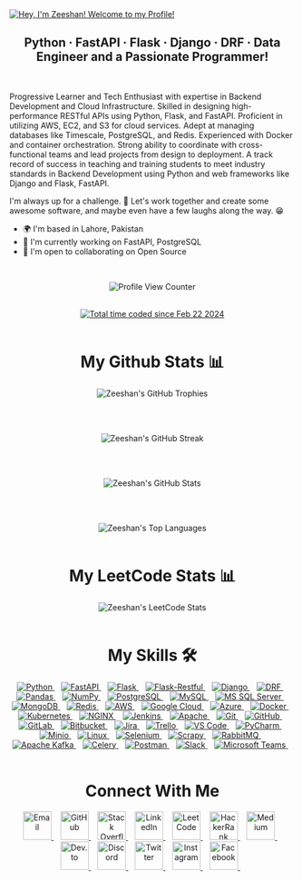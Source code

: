 <!--Typing-Title-->

<a href="https://git.io/typing-svg">
  <img src="https://readme-typing-svg.demolab.com?font=Operator+Mono&size=37&duration=2800&pause=2000&color=FAFAFA&center=true&vCenter=true&width=940&height=50&lines=Hey%2C+I'm+Zeeshan!+Welcome+to+my+Profile!" alt="Hey, I'm Zeeshan! Welcome to my Profile!" />
</a>

<!--Title-->

<h2 align="center"> Python · FastAPI · Flask · Django · DRF · Data Engineer and a Passionate Programmer! </h2>

<br>

<!--About-->

Progressive Learner and Tech Enthusiast with expertise in Backend Development and Cloud Infrastructure. Skilled in designing high-performance RESTful APIs using Python, Flask, and FastAPI. Proficient in utilizing AWS, EC2, and S3 for cloud services. Adept at managing databases like Timescale, PostgreSQL, and Redis. Experienced with Docker and container orchestration. Strong ability to coordinate with cross-functional teams and lead projects from design to deployment. A track record of success in teaching and training students to meet industry standards in Backend Development using Python and web frameworks like Django and Flask, FastAPI.

I'm always up for a challenge. 🚀 Let's work together and create some awesome software, and maybe even have a few laughs along the way. 😁

* 🌍    I'm based in Lahore, Pakistan
* 🚀    I'm currently working on FastAPI, PostgreSQL
* 🤝    I'm open to collaborating on Open Source

<br>

<!--Github-Profile-Views-->

<p align="center">
  <img src="https://komarev.com/ghpvc/?username=zeeshanravian1&color=0079fa&style=flat-square&label=PROFILE+VIEWS" alt="Profile View Counter" />
</p>

<br>

<!--Wakatime-Stats-->

<div align="center">
  <a href="https://wakatime.com/@018dd1b2-9616-44ce-9ff5-70a08393b040"><img src="https://wakatime.com/badge/user/018dd1b2-9616-44ce-9ff5-70a08393b040.svg" alt="Total time coded since Feb 22 2024" /></a>
</div>

<br>

<!--GitHub-Stats-->

<div align="center">
  <h1> <strong> My Github Stats 📊 </strong> </h1>

  <!--GitHub-Trophies-->
  <img src="https://github-profile-trophy.vercel.app/?username=zeeshanravian1&theme=darkhub&no-frame=true&no-bg=true&row=1" align="middle" alt="Zeeshan's GitHub Trophies" />

  <br> <br>

  <!--GitHub-Streak-->
  <img src="https://github-readme-streak-stats.herokuapp.com/?user=zeeshanravian1&theme=transparent" align="middle" alt="Zeeshan's GitHub Streak" />

  <br> <br>

  <!--GitHub-Stats-->
  <img src="https://github-readme-stats.vercel.app/api?username=zeeshanravian1&show_icons=true&theme=transparent&count_private=true" align="middle" alt="Zeeshan's GitHub Stats" />

  <br> <br>

  <!--GitHub-Top-Languages-->
  <img src="https://github-readme-stats.vercel.app/api/top-langs/?username=zeeshanravian1&layout=donut&theme=transparent" align="middle" alt="Zeeshan's Top Languages" />
</div>

<br>

<!--Leetcode-Stats-->

<div align="center">
  <h1> <strong> My LeetCode Stats 📊 </strong> </h1>

  <img src="https://leetcard.jacoblin.cool/zeeshanravian1/?ext=heatmap?theme=nord" align="middle" alt="Zeeshan's LeetCode Stats" />
</div>

<br>

<!--Skills-->

<div align="center">
  <h1> <strong> My Skills 🛠️ </strong> </h1>
  <!--Python-->
  <a href="https://www.python.org/" target="_blank" rel="noreferrer">
    <img src="https://img.shields.io/badge/Python-3776AB?style=for-the-badge&logo=python&logoColor=white" alt="Python" />
  </a>&nbsp;&nbsp;
  <!--FastAPI-->
  <a href="https://fastapi.tiangolo.com/" target="_blank" rel="noreferrer">
    <img src="https://img.shields.io/badge/FastAPI-009688?style=for-the-badge&logo=fastapi&logoColor=white" alt="FastAPI" />
  </a>&nbsp;&nbsp;
  <!--Flask-->
  <a href="https://flask.palletsprojects.com/en/2.0.x/" target="_blank" rel="noreferrer">
    <img src="https://img.shields.io/badge/Flask-000000?style=for-the-badge&logo=flask&logoColor=white" alt="Flask" />
  </a>&nbsp;&nbsp;
  <!--Flask-Restful-->
  <a href="https://flask-restful.readthedocs.io/en/latest/" target="_blank" rel="noreferrer">
    <img src="https://img.shields.io/badge/Flask%20Restful-000000?style=for-the-badge&logo=flask&logoColor=white" alt="Flask-Restful" />
  </a>&nbsp;&nbsp;
  <!--Django-->
  <a href="https://www.djangoproject.com/" target="_blank" rel="noreferrer">
    <img src="https://img.shields.io/badge/Django-092E20?style=for-the-badge&logo=django&logoColor=white" alt="Django" />
  </a>&nbsp;&nbsp;
  <!--Django-Rest-Framework-->
  <a href="https://www.django-rest-framework.org/" target="_blank" rel="noreferrer">
    <img src="https://img.shields.io/badge/Django%20Rest%20Framework-092E20?style=for-the-badge&logo=django&logoColor=white" alt="DRF" />
  </a>&nbsp;&nbsp;
  <!--Pandas-->
  <a href="https://pandas.pydata.org/" target="_blank" rel="noreferrer">
    <img src="https://img.shields.io/badge/Pandas-150458?style=for-the-badge&logo=pandas&logoColor=white" alt="Pandas" />
  </a>&nbsp;&nbsp;
  <!--NumPy-->
  <a href="https://numpy.org/" target="_blank" rel="noreferrer">
    <img src="https://img.shields.io/badge/NumPy-013243?style=for-the-badge&logo=numpy&logoColor=white" alt="NumPy" />
  </a>&nbsp;&nbsp;
  <!--PostgreSQL-->
  <a href="https://www.postgresql.org/" target="_blank" rel="noreferrer">
    <img src="https://img.shields.io/badge/PostgreSQL-336791?style=for-the-badge&logo=postgresql&logoColor=white" alt="PostgreSQL" />
  </a>&nbsp;&nbsp;
  <!--MySQL-->
  <a href="https://www.mysql.com/" target="_blank" rel="noreferrer">
    <img src="https://img.shields.io/badge/MySQL-4479A1?style=for-the-badge&logo=mysql&logoColor=white" alt="MySQL" />
  </a>&nbsp;&nbsp;
  <!--MS SQL Server-->
  <a href="https://www.microsoft.com/en-us/sql-server" target="_blank" rel="noreferrer">
    <img src="https://img.shields.io/badge/Microsoft%20SQL%20Server-CC2927?style=for-the-badge&logo=microsoftsqlserver&logoColor=white" alt="MS SQL Server" />
  </a>&nbsp;&nbsp;
  <!--MongoDB-->
  <a href="https://www.mongodb.com/" target="_blank" rel="noreferrer">
    <img src="https://img.shields.io/badge/MongoDB-47A248?style=for-the-badge&logo=mongodb&logoColor=white" alt="MongoDB" />
  </a>&nbsp;&nbsp;
  <!--Redis-->
  <a href="https://redis.io/" target="_blank" rel="noreferrer">
    <img src="https://img.shields.io/badge/Redis-DC382D?style=for-the-badge&logo=redis&logoColor=white" alt="Redis" />
  </a>&nbsp;&nbsp;
  <!--AWS-->
  <a href="https://aws.amazon.com/" target="_blank" rel="noreferrer">
    <img src="https://img.shields.io/badge/Amazon%20AWS-232F3E?style=for-the-badge&logo=amazonaws&logoColor=white" alt="AWS" />
  </a>&nbsp;&nbsp;
  <!--Google Cloud-->
  <a href="https://cloud.google.com/" target="_blank" rel="noreferrer">
    <img src="https://img.shields.io/badge/Google%20Cloud-4285F4?style=for-the-badge&logo=googlecloud&logoColor=white" alt="Google Cloud" />
  </a>&nbsp;&nbsp;
  <!--Azure-->
  <a href="https://azure.microsoft.com/" target="_blank" rel="noreferrer">
    <img src="https://img.shields.io/badge/Microsoft%20Azure-0089D6?style=for-the-badge&logo=microsoftazure&logoColor=white" alt="Azure" />
  </a>&nbsp;&nbsp;
  <!--Docker-->
  <a href="https://www.docker.com/" target="_blank" rel="noreferrer">
    <img src="https://img.shields.io/badge/Docker-2496ED?style=for-the-badge&logo=docker&logoColor=white" alt="Docker" />
  </a>&nbsp;&nbsp;
  <!--Kubernetes-->
  <a href="https://kubernetes.io/" target="_blank" rel="noreferrer">
    <img src="https://img.shields.io/badge/Kubernetes-326CE5?style=for-the-badge&logo=kubernetes&logoColor=white" alt="Kubernetes" />
  </a>&nbsp;&nbsp;
  <!--NGINX-->
  <a href="https://www.nginx.com/" target="_blank" rel="noreferrer">
    <img src="https://img.shields.io/badge/NGINX-269539?style=for-the-badge&logo=nginx&logoColor=white" alt="NGINX" />
  </a>&nbsp;&nbsp;
  <!--Jenkins-->
  <a href="https://www.jenkins.io/" target="_blank" rel="noreferrer">
    <img src="https://img.shields.io/badge/Jenkins-D24939?style=for-the-badge&logo=jenkins&logoColor=white" alt="Jenkins" />
  </a>&nbsp;&nbsp;
  <!--Apache-->
  <a href="https://www.apache.org/" target="_blank" rel="noreferrer">
    <img src="https://img.shields.io/badge/Apache-D22128?style=for-the-badge&logo=apache&logoColor=white" alt="Apache" />
  </a>&nbsp;&nbsp;
  <!--Git-->
  <a href="https://git-scm.com/" target="_blank" rel="noreferrer">
    <img src="https://img.shields.io/badge/Git-F05032?style=for-the-badge&logo=git&logoColor=white" alt="Git" />
  </a>&nbsp;&nbsp;
  <!--GitHub-->
  <a href="http://www.github.com/" target="_blank" rel="noreferrer">
    <img src="https://img.shields.io/badge/GitHub-181717?style=for-the-badge&logo=github&logoColor=white" alt="GitHub" />
  </a>&nbsp;&nbsp;
  <!--GitLab-->
  <a href="https://about.gitlab.com/" target="_blank" rel="noreferrer">
    <img src="https://img.shields.io/badge/GitLab-FCA121?style=for-the-badge&logo=gitlab&logoColor=white" alt="GitLab" />
  </a>&nbsp;&nbsp;
  <!--Bitbucket-->
  <a href="https://bitbucket.org/" target="_blank" rel="noreferrer">
    <img src="https://img.shields.io/badge/Bitbucket-0052CC?style=for-the-badge&logo=bitbucket&logoColor=white" alt="Bitbucket" />
  </a>&nbsp;&nbsp;
  <!--Jira-->
  <a href="https://www.atlassian.com/software/jira" target="_blank" rel="noreferrer">
    <img src="https://img.shields.io/badge/Jira-0052CC?style=for-the-badge&logo=jira&logoColor=white" alt="Jira" />
  </a>&nbsp;&nbsp;
  <!--Trello-->
  <a href="https://trello.com/" target="_blank" rel="noreferrer">
    <img src="https://img.shields.io/badge/Trello-0079BF?style=for-the-badge&logo=trello&logoColor=white" alt="Trello" />
  </a>&nbsp;&nbsp;
  <!--VS Code-->
  <a href="https://code.visualstudio.com/" target="_blank" rel="noreferrer">
    <img src="https://img.shields.io/badge/VS%20Code-007ACC?style=for-the-badge&logo=visualstudiocode&logoColor=white" alt="VS Code" />
  </a>&nbsp;&nbsp;
  <!--PyCharm-->
  <a href="https://www.jetbrains.com/pycharm/" target="_blank" rel="noreferrer">
    <img src="https://img.shields.io/badge/PyCharm-000000?style=for-the-badge&logo=pycharm&logoColor=white" alt="PyCharm" />
  </a>&nbsp;&nbsp;
  <!--Minio-->
  <a href="https://min.io/" target="_blank" rel="noreferrer">
    <img src="https://img.shields.io/badge/Minio-00C7B7?style=for-the-badge&logo=minio&logoColor=white" alt="Minio" />
  </a>&nbsp;&nbsp;
  <!--Linux-->
  <a href="https://www.linux.org/" target="_blank" rel="noreferrer">
    <img src="https://img.shields.io/badge/Linux-FCC624?style=for-the-badge&logo=linux&logoColor=black" alt="Linux" />
  </a>&nbsp;&nbsp;
  <!--Selenium-->
  <a href="https://www.selenium.dev/" target="_blank" rel="noreferrer">
    <img src="https://img.shields.io/badge/Selenium-43B02A?style=for-the-badge&logo=selenium&logoColor=white" alt="Selenium" />
  </a>&nbsp;&nbsp;
  <!--Scrapy-->
  <a href="https://scrapy.org/" target="_blank" rel="noreferrer">
    <img src="https://img.shields.io/badge/Scrapy-000000?style=for-the-badge&logo=scrapy&logoColor=white" alt="Scrapy" />
  </a>&nbsp;&nbsp;
  <!--RabbitMQ-->
  <a href="https://www.rabbitmq.com/" target="_blank" rel="noreferrer">
    <img src="https://img.shields.io/badge/RabbitMQ-FF6600?style=for-the-badge&logo=rabbitmq&logoColor=white" alt="RabbitMQ" />
  </a>&nbsp;&nbsp;
  <!--Apache Kafka-->
  <a href="https://kafka.apache.org/" target="_blank" rel="noreferrer">
    <img src="https://img.shields.io/badge/Apache%20Kafka-231F20?style=for-the-badge&logo=apachekafka&logoColor=white" alt="Apache Kafka" />
  </a>&nbsp;&nbsp;
  <!--Celery-->
  <a href="https://docs.celeryproject.org/en/stable/" target="_blank" rel="noreferrer">
    <img src="https://img.shields.io/badge/Celery-37814A?style=for-the-badge&logo=celery&logoColor=white" alt="Celery" />
  </a>&nbsp;&nbsp;
  <!--Postman-->
  <a href="https://www.postman.com/" target="_blank" rel="noreferrer">
    <img src="https://img.shields.io/badge/Postman-FF6C37?style=for-the-badge&logo=postman&logoColor=white" alt="Postman" />
  </a>&nbsp;&nbsp;
  <!--Slack-->
  <a href="https://slack.com/" target="_blank" rel="noreferrer">
    <img src="https://img.shields.io/badge/Slack-4A154B?style=for-the-badge&logo=slack&logoColor=white" alt="Slack" />
  </a>&nbsp;&nbsp;
  <!--Microsoft Teams-->
  <a href="https://www.microsoft.com/en-in/microsoft-teams/group-chat-software" target="_blank" rel="noreferrer">
    <img src="https://img.shields.io/badge/Microsoft%20Teams-6264A7?style=for-the-badge&logo=microsoftteams&logoColor=white" alt="Microsoft Teams" />
  </a>&nbsp;&nbsp;
</div>

<br>

<!--Connect-With-Me-->

<h1 align="center">Connect With Me</h1>

<p align="center">
  <!--Email-->
  <a href="mailto:zeeshanravian1@gmail.com" target="_blank" rel="noreferrer">
    <img src="https://cdn.jsdelivr.net/npm/simple-icons@3.0.1/icons/gmail.svg" alt="Email" height="50" width="50" />
  </a>&nbsp;&nbsp;
  <!--GitHub-->
  <a href="https://www.github.com/zeeshanravian1" target="_blank" rel="noreferrer">
    <img src="https://cdn.jsdelivr.net/npm/simple-icons@3.0.1/icons/github.svg" alt="GitHub" height="50" width="50" />
  </a>&nbsp;&nbsp;
  <!--Stack Overflow-->
  <a href="https://stackoverflow.com/users/13402357/zeeshanravian1" target="_blank" rel="noreferrer">
    <img src="https://cdn.jsdelivr.net/npm/simple-icons@3.0.1/icons/stackoverflow.svg" alt="Stack Overflow" height="50" width="50" />
  </a>&nbsp;&nbsp;
  <!--LinkedIn-->
  <a href="https://www.linkedin.com/in/zeeshanravian1" target="_blank" rel="noreferrer">
    <img src="https://cdn.jsdelivr.net/npm/simple-icons@3.0.1/icons/linkedin.svg" alt="LinkedIn" height="50" width="50" />
  </a>&nbsp;&nbsp;
  <!--LeetCode-->
  <a href="https://leetcode.com/zeeshanravian1" target="_blank" rel="noreferrer">
    <img src="https://cdn.jsdelivr.net/npm/simple-icons@3.0.1/icons/leetcode.svg" alt="LeetCode" height="50" width="50" />
  </a>&nbsp;&nbsp;
  <!--HackerRank-->
  <a href="https://www.hackerrank.com/zeeshanravian1" target="_blank" rel="noreferrer">
    <img src="https://cdn.jsdelivr.net/npm/simple-icons@3.0.1/icons/hackerrank.svg" alt="HackerRank" height="50" width="50" />
  </a>&nbsp;&nbsp;
  <!--Medium-->
  <a href="https://zeeshanravian1.medium.com" target="_blank" rel="noreferrer">
    <img src="https://cdn.jsdelivr.net/npm/simple-icons@3.0.1/icons/medium.svg" alt="Medium" height="50" width="50" />
  </a>&nbsp;&nbsp;
  <!--Dev.to-->
  <a href="https://dev.to/zeeshanravian1" target="_blank" rel="noreferrer">
    <img src="https://cdn.jsdelivr.net/npm/simple-icons@3.0.1/icons/dev-dot-to.svg" alt="Dev.to" height="50" width="50" />
  </a>&nbsp;&nbsp;
  <!--Discord-->
  <a href="https://discord.com/zeeshanravian1" target="_blank" rel="noreferrer">
    <img src="https://cdn.jsdelivr.net/npm/simple-icons@3.0.1/icons/discord.svg" alt="Discord" height="50" width="50" />
  </a>&nbsp;&nbsp;
  <!--Twitter-->
  <a href="https://x.com/zeeshanravian1" target="_blank" rel="noreferrer">
    <img src="https://cdn.jsdelivr.net/npm/simple-icons@3.0.1/icons/twitter.svg" alt="Twitter" height="50" width="50" />
  </a>&nbsp;&nbsp;
  <!--Instagram-->
  <a href="https://www.instagram.com/zeeshanravian1" target="_blank" rel="noreferrer">
    <img src="https://cdn.jsdelivr.net/npm/simple-icons@3.0.1/icons/instagram.svg" alt="Instagram" height="50" width="50" />
  </a>&nbsp;&nbsp;
  <!--Facebook-->
  <a href="https://www.facebook.com/zeeshanravian1" target="_blank" rel="noreferrer">
    <img src="https://cdn.jsdelivr.net/npm/simple-icons@3.0.1/icons/facebook.svg" alt="Facebook" height="50" width="50" />
  </a>&nbsp;&nbsp;
</p>
